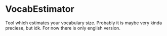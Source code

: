 # VocabEstimator

Tool which estimates your vocabulary size. Probably it is maybe very kinda preciese, but idk. For now there is only english version.
